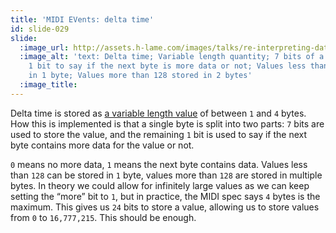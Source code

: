 ```yaml
---
title: 'MIDI EVents: delta time'
id: slide-029
slide:
  :image_url: http://assets.h-lame.com/images/talks/re-interpreting-data/lrug-jan-2020/slides/029.png
  :image_alt: 'text: Delta time; Variable length quantity; 7 bits of a byte for data;
    1 bit to say if the next byte is more data or not; Values less than 128 stored
    in 1 byte; Values more than 128 stored in 2 bytes'
  :image_title:
---
```

Delta time is stored as [a variable length value](http://www.music.mcgill.ca/~ich/classes/mumt306/StandardMIDIfileformat.html#BM1_1) of between `1` and `4` bytes.  How this is implemented is that a single byte is split into two parts: `7` bits are used to store the value, and the remaining `1` bit is used to say if the next byte contains more data for the value or not.

`0` means no more data, `1` means the next byte contains data.  Values less than `128` can be stored in `1` byte, values more than `128` are stored in multiple bytes.  In theory we could allow for infinitely large values as we can keep setting the “more” bit to `1`, but in practice, the MIDI spec says `4` bytes is the maximum.  This gives us `24` bits to store a value, allowing us to store values from `0` to `16,777,215`.  This should be enough.
